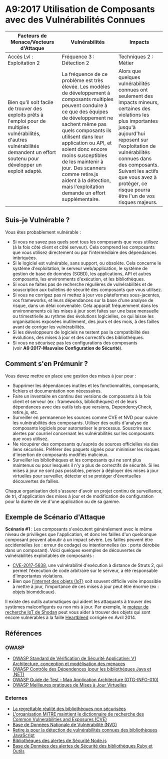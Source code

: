# A9:2017 Utilisation de Composants avec des Vulnérabilités Connues

| Facteurs de Menace/Vecteurs d'Attaque | Vulnérabilités           | Impacts               |
| -- | -- | -- |
| Accès Lvl : Exploitation 2 | Fréquence 3 : Détection 2 | Techniques 2 : Métier  |
| Bien qu'il soit facile de trouver des exploits prêts à l'emploi pour de multiples vulnérabilités, d'autres vulnérabilités demandent un effort soutenu pour développer un exploit adapté. | La fréquence de ce problème est très élevée. Les modèles de développement à composants multiples peuvent conduire à ce que des équipes de développement ne sachent même pas quels composants ils utilisent dans leur application ou API, et soient donc encore moins susceptibles de les maintenir à jour. Des scanners comme retire.js aident à la détection, mais l'exploitation demande un effort supplémentaire. | Alors que quelques vulnérabilités connues ont seulement des impacts mineurs, certaines des violations les plus importantes jusqu'à aujourd'hui reposent sur l'exploitation de vulnérabilités connues dans des composants. Suivant les actifs que vous avez à protéger, ce risque pourra être l'un de vos risques majeurs. |

## Suis-je Vulnérable ?

Vous êtes probablement vulnérable :

* Si vous ne savez pas quels sont tous les composants que vous utilisez (à la fois côté client et côté serveur). Cela comprend les composants que vous utilisez directement ou par l'intermédiaire des dépendances imbriquées.
* Si le logiciel est vulnérable, sans support, ou obsolète. Cela concerne le système d'exploitation, le serveur web/application, le système de gestion de base de données (SGBD), les applications, API et autres composants, les environments d'exécution, et les bibliothèques.
* Si vous ne faites pas de recherche régulières de vulnérabilités et de souscription aux bulletins de sécurité des composants que vous utilisez.
* Si vous ne corrigez pas ni mettez à jour vos plateformes sous-jacentes, vos frameworks, et leurs dépendances sur la base d'une analyse de risque, dans un délai convenable. Cela apparaît fréquemment dans les environnements où les mises à jour sont faites sur une base mensuelle ou trimestrielle au rythme des évolutions logicielles, ce qui laisse les organisations exposées inutilement, des jours et des mois, à des failles avant de corriger les vulnérabilités.
* Si les développeurs de logiciels ne testent pas la compatibilité des évolutions, des mises à jour et des correctifs des bibliothèques.
* Si vous ne sécurisez pas les configurations des composants (voir **A6:2017-Mauvaise Configuration de Sécurité**).

## Comment s'en Prémunir ?

Vous devez mettre en place une gestion des mises à jour pour :

* Supprimer les dépendances inutiles et les fonctionnalités, composants, fichiers et documentation non nécessaires.
* Faire un inventaire en continu des versions de composants à la fois client et serveur (ex : frameworks, bibliothèques) et de leurs dépendances avec des outils tels que versions, DependencyCheck, retire.js, etc. 
* Surveiller en permanence les sources comme CVE et NVD pour suivre les vulnérabilités des composants. Utiliser des outils d'analyse de composants logiciels pour automatiser le processus. Souscrire aux alertes par courriel concernant les vulnérabilités sur les composants que vous utilisez.
* Ne récupérer des composants qu'auprès de sources officielles via des liens sécurisés. Préférer des paquets signés pour minimiser les risques d'insertion de composants modifiés malicieux.
* Surveiller les bibliothèques et les composants qui ne sont plus maintenus ou pour lesquels il n'y a plus de correctifs de sécurité. Si les mises à jour ne sont pas possibles, penser à déployer des mises à jour virtuelles pour surveiller, détecter et se protéger d'éventuelles découvertes de failles.

Chaque organisation doit s'assurer d'avoir un projet continu de surveillance, de tri, d'application des mises à jour et de modification de configuration pour la durée de vie d'une application ou de sa gamme.

## Exemple de Scénario d'Attaque

**Scénario #1** : Les composants s'exécutent généralement avec le même niveau de privilèges que l'application, et donc les failles d'un quelconque composant peuvent aboutir à un impact sévère. Les failles peuvent être accidentelles (ex : erreur de codage) ou intentionnelles (ex : porte dérobée dans un composant). 
Voici quelques exemples de découvertes de vulnérabilités exploitables de composants :

* [CVE-2017-5638](https://cve.mitre.org/cgi-bin/cvename.cgi?name=CVE-2017-5638), une vulnérabilité d'exécution à distance de Struts 2, qui permet l'éxecution de code arbitraire sur le serveur, a été responsable d'importantes violations.
* Bien que [l'internet des objets (IoT)](https://en.wikipedia.org/wiki/Internet_of_things) soit souvent difficile voire impossible à mettre à jour, l'importance de ces mises à jour peut être énorme (ex : objets biomédicaux).

Il existe des outils automatiques qui aident les attaquants à trouver des systèmes malconfigurés ou non mis à jour. Par exemple, le [moteur de recherche IoT de Shodan](https://www.shodan.io/) peut vous aider à trouver des objets qui sont encore vulnérables à la faille [Heartbleed](https://en.wikipedia.org/wiki/Heartbleed) corrigée en Avril 2014.

## Références

### OWASP

* [OWASP Standard de Vérification de Sécurité Applicative: V1 Architecture, conception et modélisation des menaces](https://github.com/OWASP/ASVS/blob/v4.0.2/4.0/en/0x10-V1-Architecture.md)
* [OWASP Contrôle des Dépendences (pour les bibliothèques Java et .NET)](https://owasp.org/www-project-dependency-check/)
* [OWASP Guide de Test - Map Application Architecture (OTG-INFO-010)](https://owasp.org/www-project-web-security-testing-guide/latest/4-Web_Application_Security_Testing/01-Information_Gathering/10-Map_Application_Architecture)
* [OWASP Meilleures pratiques de Mises à Jour Virtuelles](https://owasp.org/www-community/Virtual_Patching_Best_Practices)

### Externes

* [La regrettable réalité des bibliothèques non sécurisées](https://cdn2.hubspot.net/hub/203759/file-1100864196-pdf/docs/Contrast_-_Insecure_Libraries_2014.pdf)
* [L'organisation MITRE maintient le dictionnaire de recherche des Common Vulnerabilities and Exposures (CVE)](https://www.cvedetails.com/version-search.php)
* [Base de Données Nationale de Vulnérabilité (NVD)](https://nvd.nist.gov/)
* [Retire.js pour la détection de vulnérabilités connues des bibliothèques JavaScript](https://github.com/retirejs/retire.js/)
* [Bibliothèques des alertes de Sécurité Node.js](https://nodesecurity.io/advisories)
* [Base de Données des alertes de Sécurité des bibliothèques Ruby et Outils](https://rubysec.com/)
